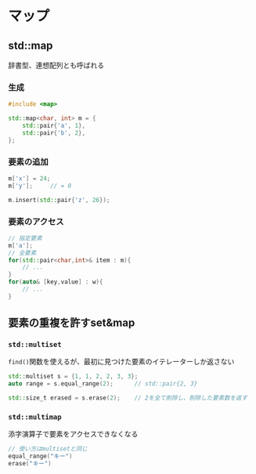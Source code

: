 # マップ

## std::map

辞書型、連想配列とも呼ばれる

### 生成

```c++
#include <map>

std::map<char, int> m = {
    std::pair{'a', 1},
    std::pair{'b', 2},
};
```

### 要素の追加

```c++
m['x'] = 24;
m['y'];     // = 0

m.insert(std::pair{'z', 26});
```

### 要素のアクセス

```c++
// 指定要素
m['a'];
// 全要素
for(std::pair<char,int>& item : m){
    // ...
}
for(auto& [key,value] : w){
    // ...
}
```

## 要素の重複を許すset&map

### `std::multiset`

`find()`関数を使えるが、最初に見つけた要素のイテレーターしか返さない

```c++
std::multiset s = {1, 1, 2, 2, 3, 3};
auto range = s.equal_range(2);      // std::pair{2, 3}

std::size_t erased = s.erase(2);    // 2を全て削除し、削除した要素数を返す
```

### `std::multimap`

添字演算子で要素をアクセスできなくなる

```c++
// 使い方はmultisetと同じ
equal_range("キー")
erase("キー")
```
